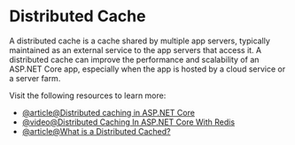 # Distributed Cache

A distributed cache is a cache shared by multiple app servers, typically maintained as an external service to the app servers that access it. A distributed cache can improve the performance and scalability of an ASP.NET Core app, especially when the app is hosted by a cloud service or a server farm.

Visit the following resources to learn more:

- [@article@Distributed caching in ASP.NET Core](https://learn.microsoft.com/en-us/aspnet/core/performance/caching/distributed?view=aspnetcore-7.0)
- [@video@Distributed Caching In ASP.NET Core With Redis](https://www.youtube.com/watch?v=Tt5zIKVMMbs)
- [@article@What is a Distributed Cached?](https://hazelcast.com/glossary/distributed-cache/)
